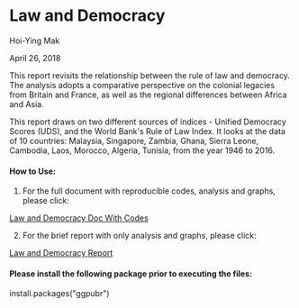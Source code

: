 Law and Democracy
==============
Hoi-Ying Mak

April 26, 2018

This report revisits the relationship between the rule of law and democracy. The analysis adopts a comparative perspective on the colonial legacies from Britain and France, as well as the regional differences between Africa and Asia. 

This report draws on two different sources of indices - Unified Democracy Scores (UDS), and the World Bank's Rule of Law Index. It looks at the data of 10 countries: Malaysia, Singapore, Zambia, Ghana, Sierra Leone, Cambodia, Laos, Morocco, Algeria, Tunisia, from the year 1946 to 2016.

#### How to Use:

1) For the full document with reproducible codes, analysis and graphs, please click:

[Law and Democracy Doc With Codes](Hw5-Analysis-With-Code.md)

2) For the brief report with only analysis and graphs, please click:

[Law and Democracy Report](Hw5-Analysis-Report.md)

#### Please install the following package prior to executing the files:

install.packages("ggpubr")


